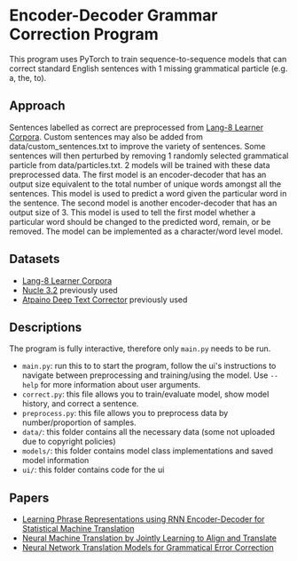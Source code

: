 # Encoder-Decoder Grammar Correction Program

This program uses PyTorch to train sequence-to-sequence models that can correct standard English sentences with 1 missing grammatical particle (e.g. a, the, to).

## Approach
Sentences labelled as correct are preprocessed from [Lang-8 Learner Corpora](http://cl.naist.jp/nldata/lang-8/). Custom sentences may also be added from data/custom_sentences.txt to improve the variety of sentences. Some sentences will then perturbed by removing 1 randomly selected grammatical particle from data/particles.txt. 2 models will be trained with these data preprocessed data. The first model is an encoder-decoder that has an output size equivalent to the total number of unique words amongst all the sentences. This model is used to predict a word given the particular word in the sentence. The second model is another encoder-decoder that has an output size of 3. This model is used to tell the first model whether a particular word should be changed to the predicted word, remain, or be removed. The model can be implemented as a character/word level model.

## Datasets
- [Lang-8 Learner Corpora](http://cl.naist.jp/nldata/lang-8/)
- [Nucle 3.2](http://www.comp.nus.edu.sg/~nlp/conll14st.html) previously used
- [Atpaino Deep Text Corrector](https://github.com/atpaino/deep-text-corrector) previously used

## Descriptions
The program is fully interactive, therefore only `main.py` needs to be run. 
- `main.py`: run this to to start the program, follow the ui's instructions to navigate between preprocessing and training/using the model. Use `--help` for more information about user arguments.
- `correct.py`: this file allows you to train/evaluate model, show model history, and correct a sentence.
- `preprocess.py`: this file allows you to preprocess data by number/proportion of samples.
- `data/`: this folder contains all the necessary data (some not uploaded due to copyright policies)
- `models/`: this folder contains model class implementations and saved model information
- `ui/`: this folder contains code for the ui

## Papers
- [Learning Phrase Representations using RNN Encoder-Decoder for Statistical Machine Translation](https://arxiv.org/pdf/1406.1078.pdf)
- [Neural Machine Translation by Jointly Learning to Align and Translate](https://arxiv.org/pdf/1409.0473.pdf)
- [Neural Network Translation Models for Grammatical Error Correction](https://arxiv.org/pdf/1606.00189.pdf)
